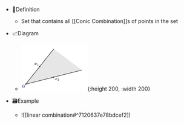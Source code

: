- 📝Definition
    - Set that contains all [[Conic Combination]]s of points in the set
    
- 📈Diagram
    - ![name](../assets/convex_cone.png){:height 200, :width 200}
    
- 🗃Example
    - ![[linear combination#^7120637e78bdcef2]]
    